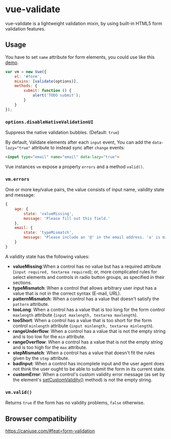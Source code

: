# vue-validate

vue-validate is a lightweight validation mixin, by using built-in HTML5 form validation features.

## Usage

You have to set `name` attribute for form elements, you could use like this [demo](https://holyzfy.github.io/vue-validate/demo/index.html).

```js
var vm = new Vue({
    el: '#form',
    mixins: [validate(options)],
    methods: {
        submit: function () {
            alert('TODO submit');
        }
    }
});
```

### `options.disableNativeValidationUI`

Suppress the native validation bubbles. (Default: `true`)

By default, Validate elements after each `input` event, You can add the `data-lazy="true"` attribute to instead sync after `change` events:

```html
<input type="email" name="email" data-lazy="true">
```

Vue instances `vm` expose a property `errors` and a method `valid()`.

### `vm.errors`

One or more key/value pairs, the value consists of input name, validity state and message:

```js
{
    age: {
        state: 'valueMissing',
        message: 'Please fill out this field.'
    },
    email: {
        state: 'typeMismatch',
        message: "Please include an '@' in the email address. 'a' is missing an '@'."
    }
}
```

A validity state has the following values:

- **valueMissing**:When a control has no value but has a required attribute (`input required, textarea required`); or, more complicated rules for select elements and controls in radio button groups, as specified in their sections.
- **typeMismatch**: When a control that allows arbitrary user input has a value that is not in the correct syntax (E-mail, URL).
- **patternMismatch**: When a control has a value that doesn't satisfy the `pattern` attribute.
- **tooLong**: When a control has a value that is too long for the form control `maxlength` attribute (`input maxlength, textarea maxlength`).
- **tooShort**: When a control has a value that is too short for the form control `minlength` attribute (`input minlength, textarea minlength`).
- **rangeUnderflow**: When a control has a value that is not the empty string and is too low for the `min` attribute.
- **rangeOverflow**: When a control has a value that is not the empty string and is too high for the `max` attribute.
- **stepMismatch**: When a control has a value that doesn't fit the rules given by the `step` attribute.
- **badInput**: When a control has incomplete input and the user agent does not think the user ought to be able to submit the form in its current state.
- **customError**: When a control's custom validity error message (as set by the element's [setCustomValidity()](https://html.spec.whatwg.org/multipage/form-control-infrastructure.html#dom-cva-setcustomvalidity) method) is not the empty string.

### `vm.valid()`

Returns `true` if the form has no validity problems, `false` otherwise.

## Browser compatibility

https://caniuse.com/#feat=form-validation